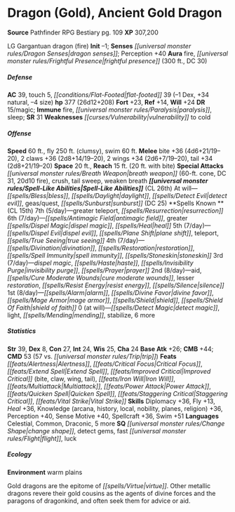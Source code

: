 ﻿---
cssclass: [monsters]
title1: Dragon (Gold), Ancient Gold Dragon
title2: Ancient Gold Dragon
CR: 20
sources:
- name: Pathfinder RPG Bestiary
  page: 109
  link: http://paizo.com/products/btpy8auu?Pathfinder-Roleplaying-Game-Bestiary
XP: 307200
alignment: LG
size: Gargantuan
type: dragon
subtypes:
- fire
initiative:
  bonus: -1
senses:
  dragon senses: true
auras:
- name: fire
- name: frightful presence
  radius: 300
  DC: 30
AC:
  AC: 39
  touch: 5
  flat_footed: 39
  components:
    dex: -1
    natural: 34
    size: -4
HP:
  HP: 377
  long: 26d12+208
saves:
  fort: 23
  ref: 14
  will: 24
DR:
- amount: 15
  weakness: magic
immunities:
- fire
- paralysis
- sleep
SR: 31
weaknesses:
- vulnerability to cold
speeds:
  base: 60
  fly: 250
  fly_maneuverability: clumsy
  swim: 60
attacks:
  melee:
  - - text: bite +36 (4d6+21/19-20)
      entries:
      - - damage: 4d6+21
          crit_range: 19-20
      attack: bite
      bonus:
      - 36
    - text: 2 claws +36 (2d8+14/19-20)
      entries:
      - - damage: 2d8+14
          crit_range: 19-20
      count: 2
      attack: claws
      bonus:
      - 36
    - text: 2 wings +34 (2d6+7/19-20)
      entries:
      - - damage: 2d6+7
          crit_range: 19-20
      count: 2
      attack: wings
      bonus:
      - 34
    - text: tail +34 (2d8+21/19-20)
      entries:
      - - damage: 2d8+21
          crit_range: 19-20
      attack: tail
      bonus:
      - 34
  special:
  - breath weapon (60-ft. cone, DC 31, 20d10 fire)
  - crush
  - tail sweep
  - weaken breath
space: 20
reach: 15
reach_other: 20 ft. with bite
spell_like_abilities:
  entries:
  - name: bless
    source: default
    freq: At will
  - name: daylight
    source: default
    freq: At will
  - name: detect evil
    source: default
    freq: At will
  - name: geas/quest
    source: default
    freq: At will
  - name: sunburst
    source: default
    freq: At will
    DC: 25
  sources:
  - name: default
    CL: 26
spells:
  entries:
  - name: greater teleport
    source: '?'
    level: 7
  - name: resurrection
    source: '?'
    level: 7
  - name: antimagic field
    source: '?'
    level: 6
  - name: greater dispel magic
    source: '?'
    level: 6
  - name: heal
    source: '?'
    level: 6
  - name: dispel evil
    source: '?'
    level: 5
  - name: plane shift
    source: '?'
    level: 5
  - name: teleport
    source: '?'
    level: 5
  - name: true seeing
    source: '?'
    level: 5
  - name: divination
    source: '?'
    level: 4
  - name: restoration
    source: '?'
    level: 4
  - name: spell immunity
    source: '?'
    level: 4
  - name: stoneskin
    source: '?'
    level: 4
  - name: dispel magic
    source: '?'
    level: 3
  - name: haste
    source: '?'
    level: 3
  - name: invisibility purge
    source: '?'
    level: 3
  - name: prayer
    source: '?'
    level: 3
  - name: aid
    source: '?'
    level: 2
  - name: cure moderate wounds
    source: '?'
    level: 2
  - name: lesser restoration
    source: '?'
    level: 2
  - name: resist energy
    source: '?'
    level: 2
  - name: silence
    source: '?'
    level: 2
  - name: alarm
    source: '?'
    level: 1
  - name: divine favor
    source: '?'
    level: 1
  - name: mage armor
    source: '?'
    level: 1
  - name: shield
    source: '?'
    level: 1
  - name: shield of faith
    source: '?'
    level: 1
  - name: detect magic
    source: '?'
    level: 0
  - name: light
    source: '?'
    level: 0
  - name: mending
    source: '?'
    level: 0
  - name: stabilize
    source: '?'
    level: 0
  - name: 6 more
    source: '?'
    level: 0
  sources:
  - name: '?'
    type: known
    CL: 15
    slots:
      7: 5
      6: 7
      5: 7
      4: 7
      3: 7
      2: 8
      1: 8
      0: at-will
ability_scores:
  STR: 39
  DEX: 8
  CON: 27
  INT: 24
  WIS: 25
  CHA: 24
BAB: 26
CMB: 44
CMD: 53
CMD_other: 57 vs. trip
feats:
- name: Alertness
- name: Critical Focus
- name: Extend Spell
- name: Improved Critical (bite)
- name: Improved Critical (claw)
- name: Improved Critical (wing)
- name: Improved Critical (tail)
- name: Iron Will
- name: Multiattack
- name: Power Attack
- name: Quicken Spell
- name: Staggering Critical
- name: Vital Strike
skills:
  Diplomacy: 36
  Fly: 13
  Heal: 36
  Knowledge (arcana): 36
  Knowledge (history): 36
  Knowledge (local): 36
  Knowledge (nobility): 36
  Knowledge (planes): 36
  Knowledge (religion): 36
  Perception: 40
  Sense Motive: 40
  Spellcraft: 36
  Swim: 51
languages:
- Celestial
- Common
- Draconic
- 5 more
special_qualities:
- change shape
- detect gems
- fast flight
- luck
ecology:
  environment: warm plains
desc_long: Gold dragons are the epitome of virtue. Other metallic dragons revere their
  gold cousins as the agents of divine forces and the paragons of dragonkind, and
  often seek them for advice or aid.

---

# Dragon (Gold), Ancient Gold Dragon

**Source** Pathfinder RPG Bestiary pg. 109
**XP** 307,200

LG Gargantuan dragon (fire)
**Init** –1; **Senses** _[[universal monster rules/Dragon Senses|dragon senses]]_; Perception +40
**Aura** fire, _[[universal monster rules/Frightful Presence|frightful presence]]_ (300 ft., DC 30)

##### Defense

**AC** 39, touch 5, _[[conditions/Flat-Footed|flat-footed]]_ 39 (–1 Dex, +34 natural, –4 size)
**hp** 377 (26d12+208)
**Fort** +23, **Ref** +14, **Will** +24
**DR** 15/magic; **Immune** fire, _[[universal monster rules/Paralysis|paralysis]]_, sleep; **SR** 31
**Weaknesses** _[[curses/Vulnerability|vulnerability]]_ to cold

##### Offense
**Speed** 60 ft., fly 250 ft. (clumsy), swim 60 ft.
**Melee** bite +36 (4d6+21/19–20), 2 claws +36 (2d8+14/19–20), 2 wings +34 (2d6+7/19–20), tail +34 (2d8+21/19–20)
**Space** 20 ft., **Reach** 15 ft. (20 ft. with bite)
**Special Attacks** _[[universal monster rules/Breath Weapon|breath weapon]]_ (60-ft. cone, DC 31, 20d10 fire), crush, tail sweep, weaken breath
**_[[universal monster rules/Spell-Like Abilities|Spell-Like Abilities]]_** (CL 26th)
At will—_[[spells/Bless|bless]]_, _[[spells/Daylight|daylight]]_, _[[spells/Detect Evil|detect evil]]_, geas/quest, _[[spells/Sunburst|sunburst]]_ (DC 25)
**Spells Known **(CL 15th)
7th (5/day)—greater teleport, _[[spells/Resurrection|resurrection]]_
6th (7/day)—_[[spells/Antimagic Field|antimagic field]]_, greater _[[spells/Dispel Magic|dispel magic]]_, _[[spells/Heal|heal]]_
5th (7/day)—_[[spells/Dispel Evil|dispel evil]]_, _[[spells/Plane Shift|plane shift]]_, teleport, _[[spells/True Seeing|true seeing]]_
4th (7/day)—_[[spells/Divination|divination]]_, _[[spells/Restoration|restoration]]_, _[[spells/Spell Immunity|spell immunity]]_, _[[spells/Stoneskin|stoneskin]]_
3rd (7/day)—_dispel magic_, _[[spells/Haste|haste]]_, _[[spells/Invisibility Purge|invisibility purge]]_, _[[spells/Prayer|prayer]]_
2nd (8/day)—aid, _[[spells/Cure Moderate Wounds|cure moderate wounds]]_, lesser _restoration_, _[[spells/Resist Energy|resist energy]]_, _[[spells/Silence|silence]]_
1st (8/day)—_[[spells/Alarm|alarm]]_, _[[spells/Divine Favor|divine favor]]_, _[[spells/Mage Armor|mage armor]]_, _[[spells/Shield|shield]]_, _[[spells/Shield Of Faith|shield of faith]]_
0 (at will)—_[[spells/Detect Magic|detect magic]]_, light, _[[spells/Mending|mending]]_, stabilize, 6 more

##### Statistics
**Str** 39, **Dex** 8, **Con** 27, **Int** 24, **Wis** 25, **Cha** 24
**Base Atk** +26; **CMB** +44; **CMD** 53 (57 vs. _[[universal monster rules/Trip|trip]]_)
**Feats** _[[feats/Alertness|Alertness]]_, _[[feats/Critical Focus|Critical Focus]]_, _[[feats/Extend Spell|Extend Spell]]_, _[[feats/Improved Critical|Improved Critical]]_ (bite, claw, wing, tail), _[[feats/Iron Will|Iron Will]]_, _[[feats/Multiattack|Multiattack]]_, _[[feats/Power Attack|Power Attack]]_, _[[feats/Quicken Spell|Quicken Spell]]_, _[[feats/Staggering Critical|Staggering Critical]]_, _[[feats/Vital Strike|Vital Strike]]_
**Skills** Diplomacy +36, Fly +13, _Heal_ +36, Knowledge (arcana, history, local, nobility, planes, religion) +36, Perception +40, Sense Motive +40, Spellcraft +36, Swim +51
**Languages** Celestial, Common, Draconic, 5 more
**SQ** _[[universal monster rules/Change Shape|change shape]]_, detect gems, fast _[[universal monster rules/Flight|flight]]_, luck

##### Ecology

**Environment** warm plains

Gold dragons are the epitome of _[[spells/Virtue|virtue]]_. Other metallic dragons revere their gold cousins as the agents of divine forces and the paragons of dragonkind, and often seek them for advice or aid.